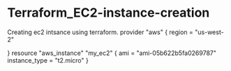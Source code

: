 # Terraform_EC2-instance-creation
Creating ec2 intsance using terraform.
provider "aws" {
    region = "us-west-2" 
    
}
resource "aws_instance" "my_ec2" {
    ami = "ami-05b622b5fa0269787"
    instance_type = "t2.micro"
}